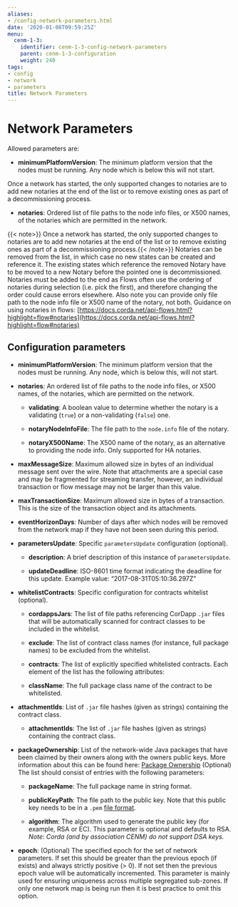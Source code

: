 ```yaml
---
aliases:
- /config-network-parameters.html
date: '2020-01-08T09:59:25Z'
menu:
  cenm-1-3:
    identifier: cenm-1-3-config-network-parameters
    parent: cenm-1-3-configuration
    weight: 240
tags:
- config
- network
- parameters
title: Network Parameters
---
```



# Network Parameters

Allowed parameters are:


* **minimumPlatformVersion**:
The minimum platform version that the nodes must be running. Any node which is below this will
not start.

Once a network has started, the only supported changes to notaries are to add new notaries at the end of the list or to remove existing ones as part of a decommissioning process.

* **notaries**:
Ordered list of file paths to the node info files, or X500 names, of the notaries which are permitted in the
network.
 <!--Add the note here below  -->
{{< note>}} Once a network has started, the only supported changes to notaries are to add new notaries at the end of the list or to remove existing ones as part of a decommissioning process.{{< /note>}}  Notaries can
be removed from the list, in which case no new states can be created and reference it. The existing states which reference
the removed Notary have to be moved to a new Notary before the pointed one is decommissioned. Notaries must be added
to the end as Flows often use the ordering of notaries during selection (i.e. pick the first),
and therefore changing the order could cause errors elsewhere.
Also note you can provide only file path to the node info file or X500 name of the notary, not both.
Guidance on using notaries in flows: [https://docs.corda.net/api-flows.html?highlight=flow#notaries](https://docs.corda.net/api-flows.html?highlight=flow#notaries)

## Configuration parameters


* **minimumPlatformVersion**:
The minimum platform version that the nodes must be running. Any node, which is below this, will
not start.

* **notaries**:
  An ordered list of file paths to the node info files, or X500 names, of the notaries, which are permitted on the
  network.

  * **validating**:
    A boolean value to determine whether the notary is a validating (`true`) or a non-validating (`false`) one.

  * **notaryNodeInfoFile**:
    The file path to the `node.info` file of the notary.

  * **notaryX500Name**:
    The X500 name of the notary, as an alternative to providing the node info. Only supported for HA notaries.

* **maxMessageSize**:
Maximum allowed size in bytes of an individual message sent over the wire. Note that attachments are
a special case and may be fragmented for streaming transfer, however, an individual transaction or flow message
may not be larger than this value.


* **maxTransactionSize**:
Maximum allowed size in bytes of a transaction. This is the size of the transaction object and its attachments.


* **eventHorizonDays**:
Number of days after which nodes will be removed from the network map if they have not been seen during this period.


* **parametersUpdate**:
Specific `parametersUpdate` configuration (optional).


  * **description**:
  A brief description of this instance of `parametersUpdate`.


  * **updateDeadline**:
  ISO-8601 time format indicating the deadline for this update. Example value: “2017-08-31T05:10:36.297Z”




* **whitelistContracts**:
Specific configuration for contracts whitelist (optional).


  * **cordappsJars**:
  The list of file paths referencing CorDapp `.jar` files that will be automatically scanned for contract classes to be included in the whitelist.


  * **exclude**:
  The list of contract class names (for instance, full package names) to be excluded from the whitelist.


  * **contracts**:
  The list of explicitly specified whitelisted contracts. Each element of the list has the following attributes:


  * **className**:
  The full package class name of the contract to be whitelisted.


* **attachmentIds**:
List of `.jar` file hashes (given as strings) containing the contract class.


  * **attachmentIds**:
    The list of `.jar` file hashes (given as strings) containing the contract class.


* **packageOwnership**:
List of the network-wide Java packages that have been claimed by their owners along with the owners
public keys. More information about this can be found here: [Package Ownership](https://docs.corda.net/design/data-model-upgrades/package-namespace-ownership.html)
(Optional) The list should consist of entries with the following parameters:

  * **packageName**:
  The full package name in string format.


  * **publicKeyPath**:
  The file path to the public key. Note that this public key needs to be in a `.pem` [file format](https://en.wikipedia.org/wiki/Privacy-Enhanced_Mail).


  * **algorithm**:
  The algorithm used to generate the public key (for example, RSA or EC). This parameter is optional and defaults to RSA.
  *Note: Corda (and by association CENM) do not support DSA keys.*


* **epoch**:
(Optional) The specified epoch for the set of network parameters. If set this should be greater than the
previous epoch (if exists) and always strictly positive (> 0). If not set then the previous epoch value will be
automatically incremented. This parameter is mainly used for ensuring uniqueness across multiple segregated
sub-zones. If only one network map is being run then it is best practice to omit this option.

